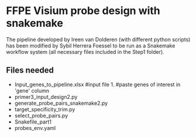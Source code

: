 # FFPE Visium probe design with snakemake
The pipeline developed by Ireen van Dolderen (with different python scripts) has been modified by Sybil Herrera Foessel to be 
run as a Snakemake workflow system (all necessary files included in the Step1 folder).   

## Files needed

- Input_genes_to_pipeline.xlsx #input file 1. #paste genes of interest in 'gene' column 
- primer3_input_design2.py
- generate_probe_pairs_snakemake2.py
- target_specificity_trim.py
- select_probe_pairs.py
- Snakefile_part1
- probes_env.yaml
